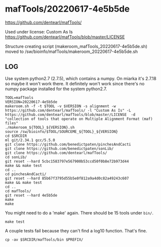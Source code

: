 mafTools/20220617-4e5b5de
=========================

<https://github.com/dentearl/mafTools/>

Used under license:
Custom As Is
<https://github.com/dentearl/mafTools/blob/master/LICENSE>

Structure creating script (makeroom_mafTools_20220617-4e5b5de.sh) moved to /sw/bioinfo/mafTools/makeroom_20220617-4e5b5de.sh

LOG
---

Use system python2.7 (2.7.5), which contains a numpy.  On miarka it's 2.7.18 so
maybe it won't work there.  It definitely won't work since there's no numpy
package installed for the system python2.7.

    TOOL=mafTools
    VERSION=20220617-4e5b5de
    makeroom.sh -f -t $TOOL -v $VERSION -s alignment -w https://github.com/dentearl/mafTools/ -l "Custom As Is" -L https://github.com/dentearl/mafTools/blob/master/LICENSE  -d "collection of tools that operate on Multiple Alignment Format (maf) files"
    ./makeroom_${TOOL}_${VERSION}.sh
    source /sw/bioinfo/$TOOL/SOURCEME_${TOOL}_${VERSION}
    cd $SRCDIR
    ml git/2.34.1 gcc/5.5.0
    git clone https://github.com/benedictpaten/pinchesAndCacti
    git clone https://github.com/benedictpaten/sonLib/
    git clone https://github.com/dentearl/mafTools/
    cd sonLib/
    git reset --hard 5cbc1583797e567900b53ccd50f0b8e72b973d44
    make && make test
    cd ..
    cd pinchesAndCacti/
    git reset --hard 85b67f3795d55b5e0f812a9a4d0c82a49243c607
    make && make test
    cd ..
    cd mafTools/
    git reset --hard 4e5b5de
    make 
    make 

You might need to do a 'make' again. There should be 15 tools under `bin/`.

    make test

A couple tests fail because they can't find a log10 function. That's fine.

    cp -av $SRCDIR/mafTools/bin $PREFIX/
